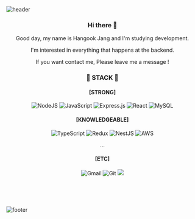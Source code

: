 ![header](https://capsule-render.vercel.app/api?type=wave&color=auto&height=300&section=header&text=Hangook&nbsp;Jang%20&fontSize=90)


### <p align="center">  Hi there 👋 </p>
<p align="center"> Good day, my name is Hangook Jang and I'm studying development. 
<p align="center"> I'm interested in everything that happens at the backend.</p>

<p align="center">If you want contact me, Please leave me a message !</p>

### <p align="center"> 📙 STACK 📙 </p> 
#### <p align="center"> [STRONG] </p> 


<p align="center"> <img alt="NodeJS" src="https://img.shields.io/badge/node.js-%2343853D.svg?style=for-the-badge&logo=node-dot-js&logoColor=white"/>  <img alt="JavaScript" src="https://img.shields.io/badge/javascript-%23323330.svg?style=for-the-badge&logo=javascript&logoColor=%23F7DF1E"/> <img alt="Express.js" src="https://img.shields.io/badge/express.js-%23404d59.svg?style=for-the-badge&logo=express&logoColor=%2361DAFB"/> <img alt="React" src="https://img.shields.io/badge/react-%2320232a.svg?style=for-the-badge&logo=react&logoColor=%2361DAFB"/> <img alt="MySQL" src="https://img.shields.io/badge/mysql-%2300f.svg?style=for-the-badge&logo=mysql&logoColor=white"/> </p>

#### <p align="center"> [KNOWLEDGEABLE] </p> 
<p align="center"> <img alt="TypeScript" src="https://img.shields.io/badge/typescript-%23007ACC.svg?style=for-the-badge&logo=typescript&logoColor=white"/> <img alt="Redux" src="https://img.shields.io/badge/redux-%23593d88.svg?style=for-the-badge&logo=redux&logoColor=white"/> <img alt="NestJS" src="https://img.shields.io/badge/nestjs-%23E0234E.svg?style=for-the-badge&logo=nestjs&logoColor=white" /> <img alt="AWS" src="https://img.shields.io/badge/AWS-%23FF9900.svg?style=for-the-badge&logo=amazon-aws&logoColor=white"/>  </p>
 
<p align="center">...</p>

#### <p align="center"> [ETC] </p> 
<p align="center"> <img alt="Gmail" src="https://img.shields.io/badge/Gmail-D14836?style=for-the-badge&logo=gmail&logoColor=white" /> <img alt="Git" src="https://img.shields.io/badge/git-%23F05033.svg?style=for-the-badge&logo=git&logoColor=white"/> <img src="https://img.shields.io/badge/Velog%20-11B48A?style=for-the-badge&logo=Vimeo&logoColor=white&link=https://velog.io/@hangoook"/> </p> 

<br>

<br>
<br>





![footer](https://capsule-render.vercel.app/api?section=footer)

<!--
**gookgookJ/gookgookJ** is a ✨ _special_ ✨ repository because its `README.md` (this file) appears on your GitHub profile.

Here are some ideas to get you started:

- 🔭 I’m currently working on ...
- 🌱 I’m currently learning ...
- 👯 I’m looking to collaborate on ...
- 🤔 I’m looking for help with ...
- 💬 Ask me about ...
- 📫 How to reach me: ...
- 😄 Pronouns: ...
- ⚡ Fun fact: ...
-->
